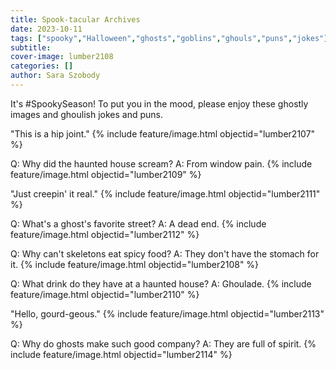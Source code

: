 ```yaml
---
title: Spook-tacular Archives
date: 2023-10-11
tags: ["spooky","Halloween","ghosts","goblins","ghouls","puns","jokes"]
subtitle: 
cover-image: lumber2108
categories: []
author: Sara Szobody
---
```


It's #SpookySeason! To put you in the mood, please enjoy these ghostly images and ghoulish jokes and puns.

"This is a hip joint."
{% include feature/image.html objectid="lumber2107" %}

Q: Why did the haunted house scream?
A: From window pain.
{% include feature/image.html objectid="lumber2109" %}

"Just creepin' it real."
{% include feature/image.html objectid="lumber2111" %}

Q: What's a ghost's favorite street?
A: A dead end.
{% include feature/image.html objectid="lumber2112" %}

Q: Why can't skeletons eat spicy food?
A: They don't have the stomach for it.
{% include feature/image.html objectid="lumber2108" %}

Q: What drink do they have at a haunted house?
A: Ghoulade.
{% include feature/image.html objectid="lumber2110" %}

"Hello, gourd-geous."
{% include feature/image.html objectid="lumber2113" %}

Q: Why do ghosts make such good company?
A: They are full of spirit.
{% include feature/image.html objectid="lumber2114" %}